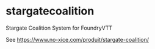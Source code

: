 # stargatecoalition
Stargate Coalition System for FoundryVTT

See https://www.no-xice.com/produit/stargate-coalition/
